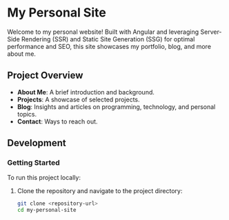 # My Personal Site

Welcome to my personal website! Built with Angular and leveraging Server-Side Rendering (SSR) and Static Site Generation (SSG) for optimal performance and SEO, this site showcases my portfolio, blog, and more about me.

## Project Overview

- **About Me**: A brief introduction and background.
- **Projects**: A showcase of selected projects.
- **Blog**: Insights and articles on programming, technology, and personal topics.
- **Contact**: Ways to reach out.

## Development

### Getting Started

To run this project locally:

1. Clone the repository and navigate to the project directory:
   ```bash
   git clone <repository-url>
   cd my-personal-site